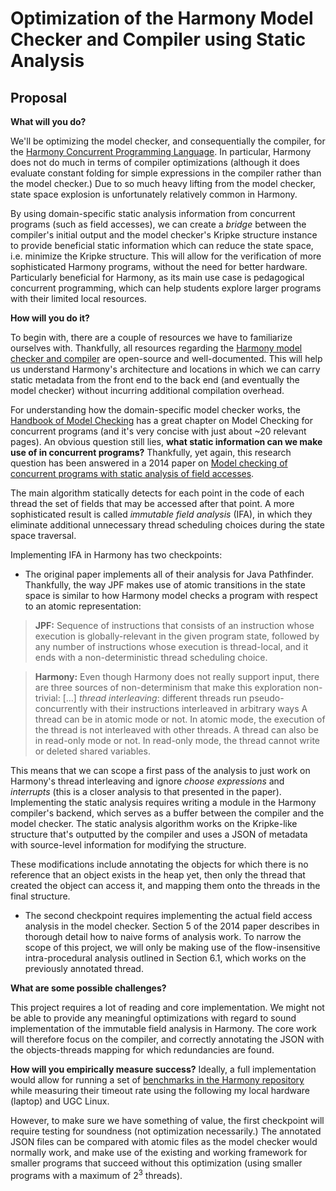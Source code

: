 # Optimization of the Harmony Model Checker and Compiler using Static Analysis

## Proposal

**What will you do?**

We'll be optimizing the model checker, and consequentially the compiler, for the [Harmony Concurrent Programming Language](https://github.com/harmonylang/harmony). In particular, Harmony does not do much in terms of compiler optimizations (although it does evaluate constant folding for simple expressions in the compiler rather than the model checker.) Due to so much heavy lifting from the model checker, state space explosion is unfortunately relatively common in Harmony. 

By using domain-specific static analysis information from concurrent programs (such as field accesses), we can create a _bridge_ between the compiler's initial output and the model checker's Kripke structure instance to provide beneficial static information which can reduce the state space, i.e. minimize the Kripke structure. This will allow for the verification of more sophisticated Harmony programs, without the need for better hardware. Particularly beneficial for Harmony, as its main use case is pedagogical concurrent programming, which can help students explore larger programs with their limited local resources.

**How will you do it?**

To begin with, there are a couple of resources we have to familiarize ourselves with. Thankfully, all resources regarding the [Harmony model checker and compiler](https://harmony.cs.cornell.edu/docs/textbook/howitworks/#model-checker) are open-source and well-documented. This will help us understand Harmony's architecture and locations in which we can carry static metadata from the front end to the back end (and eventually the model checker) without incurring additional compilation overhead. 

For understanding how the domain-specific model checker works, the [Handbook of Model Checking](https://link.springer.com/chapter/10.1007/978-3-319-10575-8_18) has a great chapter on Model Checking for concurrent programs (and it's very concise with just about ~20 relevant pages). An obvious question still lies, **what static information can we make use of in concurrent programs?** Thankfully, yet again, this research question has been answered in a 2014 paper on [Model checking of concurrent programs with static analysis of
field accesses](https://www.sciencedirect.com/science/article/pii/S016764231400478X?ref=cra_js_challenge&fr=RR-1). 

The main algorithm statically detects for each point in the code of each thread the set of fields that may be accessed after that point. A more sophisticated result is called _immutable field analysis_ (IFA), in which they eliminate additional unnecessary thread scheduling choices during the state space traversal. 

Implementing IFA in Harmony has two checkpoints:
- The original paper implements all of their analysis for Java Pathfinder. Thankfully, the way JPF makes use of atomic transitions in the state space is similar to how Harmony model checks a program with respect to an atomic representation:

> **JPF:** Sequence of instructions that consists of an instruction whose execution is globally-relevant in the given program state, followed by any
number of instructions whose execution is thread-local, and it ends with a non-deterministic thread scheduling choice. 

> **Harmony:** Even though Harmony does not really support input, there are three sources of non-determinism that make this exploration non-trivial: [...] _thread interleaving_: different threads run pseudo-concurrently with their instructions interleaved in arbitrary ways A thread can be in atomic mode or not. In atomic mode, the execution of the thread is not interleaved with other threads. A thread can also be in read-only mode or not. In read-only mode, the thread cannot write or deleted shared variables.

This means that we can scope a first pass of the analysis to just work on Harmony's thread interleaving and ignore _choose expressions_ and _interrupts_ (this is a closer analysis to that presented in the paper). Implementing the static analysis requires writing a module in the Harmony compiler's backend, which serves as a buffer between the compiler and the model checker. The static analysis algorithm works on the Kripke-like structure that's outputted by the compiler and uses a JSON of metadata with source-level information for modifying the structure. 

These modifications include annotating the objects for which there is no reference that an object exists in the heap yet, then only the thread that created the object can access it, and mapping them onto the threads in the final structure. 

- The second checkpoint requires implementing the actual field access analysis in the model checker. Section 5 of the 2014 paper describes in thorough detail how to naive forms of analysis work. To narrow the scope of this project, we will only be making use of the flow-insensitive intra-procedural analysis outlined in Section 6.1, which works on the previously annotated thread. 

**What are some possible challenges?**

This project requires a lot of reading and core implementation. We might not be able to provide any meaningful optimizations with regard to sound implementation of the immutable field analysis in Harmony. The core work will therefore focus on the compiler, and correctly annotating the JSON with the objects-threads mapping for which redundancies are found.

**How will you empirically measure success?**
Ideally, a full implementation would allow for running a set of [benchmarks in the Harmony repository](https://github.com/harmonylang/harmony/tree/master/test)
 while measuring their timeout rate using the following my local hardware (laptop) and UGC Linux. 
 
However, to make sure we have something of value, the first checkpoint will require testing for soundness (not optimization necessarily.) The annotated JSON files can be compared with atomic files as the model checker would normally work, and make use of the existing and working framework for smaller programs that succeed without this optimization (using smaller programs with a maximum of $2^3$ threads).
